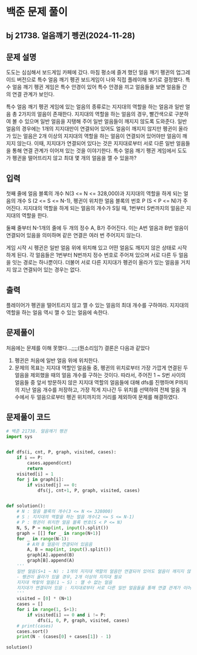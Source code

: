 # 백준 문제 풀이

## bj 21738. 얼음깨기 펭귄(2024-11-28)

## 문제 설명

도도는 심심해서 보드게임 카페에 갔다. 마침 평소에 즐겨 했던 얼음 깨기 펭귄의 업그레이드 버전으로 특수 얼음 깨기 펭귄 보드게임이 나와 직접 플레이해 보기로 결정했다. 특수 얼음 깨기 펭귄 게임은 특수 안경이 있어 특수 안경을 끼고 얼음들을 보면 얼음들 간의 연결 관계가 보인다.

특수 얼음 깨기 펭귄 게임에 있는 얼음의 종류로는 지지대의 역할을 하는 얼음과 일반 얼음 총 2가지의 얼음이 존재한다. 지지대의 역할을 하는 얼음의 경우, 빨간색으로 구분하여 볼 수 있으며 일반 얼음을 지탱해 주어 일반 얼음들이 깨지지 않도록 도와준다. 일반 얼음의 경우에는 1개의 지지대만이 연결되어 있어도 얼음이 깨지지 않지만 펭귄이 올라가 있는 얼음은 2개 이상의 지지대의 역할을 하는 얼음이 연결되어 있어야만 얼음이 깨지지 않는다. 이때, 지지대가 연결되어 있다는 것은 지지대로부터 서로 다른 일반 얼음들을 통해 연결 관계가 이어져 있는 것을 이야기한다. 특수 얼음 깨기 펭귄 게임에서 도도가 펭귄을 떨어뜨리지 않고 최대 몇 개의 얼음을 깰 수 있을까?

## 입력

첫째 줄에 얼음 블록의 개수 N(3 <= N <= 328,000)과 지지대의 역할을 하게 되는 얼음의 개수 S (2 <= S <= N-1), 펭귄이 위치한 얼음 블록의 번호 P (S < P <= N)가 주어진다. 지지대의 역할을 하게 되는 얼음의 개수가 S일 때, 1번부터 S번까지의 얼음은 지지대의 역할을 한다.

둘째 줄부터 N-1개의 줄에 두 개의 정수 A, B가 주어진다. 이는 A번 얼음과 B번 얼음이 연결되어 있음을 의미하며 같은 연결은 여러 번 주어지지 않는다.

게임 시작 시 펭귄은 일반 얼음 위에 위치해 있고 어떤 얼음도 깨지지 않은 상태로 시작하게 된다. 각 얼음들은
1번부터 N번까지 정수 번호로 주어져 있으며 서로 다른 두 얼음을 잇는 경로는 하나뿐이다. 더불어 서로 다른 지지대가 펭귄이 올라가 있는 얼음을 거치지 않고 연결되어 있는 경우는 없다.

## 출력

플레이어가 펭귄을 떨어트리지 않고 깰 수 있는 얼음의 최대 개수를 구하여라. 지지대의 역할을 하는 얼음 역시 깰 수 있는 얼음에 속한다.

## 문제풀이

처음에는 문제를 이해 못했다...;;;;(뭔소리임?) 결론은 다음과 같았다

1. 펭귄은 처음에 일반 얼음 위에 위치한다.
2. 문제의 목표는 지지대 역할인 얼음들 중, 펭귄의 위치로부터 가장 가깝게 연결된 두 얼음을 제외했을 때의 얼음 개수를 구하는 것이다.
   따라서, 주어진 1 ~ S번 사이의 얼음들 중 앞서 방문하지 않은 지지대 역할의 얼음들에 대해 dfs를 진행하며 P까지의 지난 얼음 개수를 저장하고, 가장 적게 지나간 두 위치를 선택하여 전체 얼음 개수에서 두 얼음으로부터 펭귄 위치까지의 거리를 제외하여 문제를 해결하였다.

## 문제풀이 코드

```python
# 백준 21738. 얼음깨기 펭귄
import sys


def dfs(i, cnt, P, graph, visited, cases):
    if i == P:
        cases.append(cnt)
        return
    visited[i] = 1
    for j in graph[i]:
        if visited[j] == 0:
            dfs(j, cnt+1, P, graph, visited, cases)


def solution():
    # N : 얼음 블록의 개수(3 <= N <= 328000)
    # S : 지지대의 역할을 하는 얼음 개수(2 <= S <= N-1)
    # P : 펭귄이 위치한 얼음 블록 번호(S < P <= N)
    N, S, P = map(int, input().split())
    graph = [[] for _ in range(N+1)]
    for _ in range(N-1):
        # A와 B 얼음이 연결되어 있음음
        A, B = map(int, input().split())
        graph[A].append(B)
        graph[B].append(A)
    '''
    일반 얼음(S+1 ~ N) : 1개의 지지대 역할의 얼음만 연결되어 있어도 얼음이 깨지지 않음
    - 펭귄이 올라가 있을 경우, 2개 이상의 지지대 필요
    지지대 역랗의 얼음(1 ~ S) : 깰 수 없는 얼음
    지지대가 연결되어 있음 : 지지대로부터 서로 다른 일반 얼음들을 통해 연결 관계가 이어짐
    '''
    visited = [0] * (N+1)
    cases = []
    for i in range(1, S+1):
        if visited[i] == 0 and i != P:
            dfs(i, 0, P, graph, visited, cases)
    # print(cases)
    cases.sort()
    print(N - (cases[0] + cases[1]) - 1)

solution()
```
